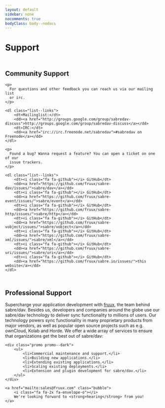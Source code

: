 ```yaml
---
layout: default
sidebar: none
nocomments: true
bodyClass: body--nodocs
---
```


Support
=======
<div class="box box--support">
    <h2>
        <i class="fa fa-group"></i><br>
        Community Support
    </h2>

    <p>
      For questions and other feedback you can reach us via our mailing list
      or irc.
    </p>

    <dl class="list--links">
        <dt>Mailinglist:</dt>
        <dd><a href="http://groups.google.com/group/sabredav-discuss">http://groups.google.com/group/sabredav-discuss</a></dd>
        <dt>IRC:</dt>
        <dd><a href="irc://irc.freenode.net/sabredav">#sabredav on Freenode</a></dd>
    </dl>

    <p>
      Found a bug? Wanna request a feature? You can open a ticket on one of our
      issue trackers.
    </p>

    <dl class="list--links">
        <dt><i class="fa fa-github"></i> GitHub</dt>
        <dd><a href="https://github.com/fruux/sabre-dav/issues/">sabre/dav</a></dd>
        <dt><i class="fa fa-github"></i> GitHub</dt>
        <dd><a href="https://github.com/fruux/sabre-event/issues/">sabre/event</a></dd>
        <dt><i class="fa fa-github"></i> GitHub</dt>
        <dd><a href="https://github.com/fruux/sabre-http/issues/">sabre/http</a></dd>
        <dt><i class="fa fa-github"></i> GitHub</dt>
        <dd><a href="https://github.com/fruux/sabre-vobject/issues/">sabre/vobject</a></dd>
        <dt><i class="fa fa-github"></i> GitHub</dt>
        <dd><a href="https://github.com/fruux/sabre-xml/issues/">sabre/xml</a></dd>
        <dt><i class="fa fa-github"></i> GitHub</dt>
        <dd><a href="https://github.com/fruux/sabre-uri/issues/">sabre/uri</a></dd>
        <dt><i class="fa fa-github"></i> GitHub</dt>
        <dd><a href="https://github.com/fruux/sabre.io/issues/">this website</a></dd>
    </dl>
</div>
<div class="box box--support box--support--dark">
    <h2>
        <i class="fa fa-rocket"></i><br>
        Professional Support
    </h2>
    <p>
        Supercharge your application development with <a href="https://fruux.com">fruux</a>,
        the team behind sabre/dav. Besides us, developers and companies around
        the globe use our sabre/dav technology to deliver sync functionality to
        millions of users. Our technology powers sync functionality in many
        proprietary products from major vendors, as well as popular open source
        projects such as e.g. ownCloud, Kolab and Horde. We offer a wide array
        of services to ensure that organizations get the best out of sabre/dav:
    </p>

    <div class="promo promo--dark">
        <ul>
            <li>Commercial maintenance and support.</li>
            <li>Building new applications.</li>
            <li>Extending existing applications.</li>
            <li>Scaling existing deployments.</li>
            <li>Extension and plugin development for sabre/dav.</li>
        </ul>
    </div>

    <a href="mailto:sales@fruux.com" class="bubble">
        <i class="fa fa-2x fa-envelope-o"></i>
        We're looking forward to <strong>hearing</strong> from you!
    </a>
</div>
